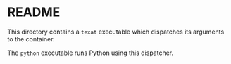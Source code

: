 # README
This directory contains a `texat` executable which dispatches its arguments to the container.

The `python` executable runs Python using this dispatcher.
